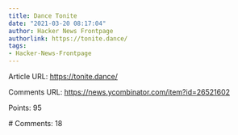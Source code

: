 ```yaml
---
title: Dance Tonite
date: "2021-03-20 08:17:04"
author: Hacker News Frontpage
authorlink: https://tonite.dance/
tags:
- Hacker-News-Frontpage
---
```


<p>Article URL: <a href="https://tonite.dance/">https://tonite.dance/</a></p>
<p>Comments URL: <a href="https://news.ycombinator.com/item?id=26521602">https://news.ycombinator.com/item?id=26521602</a></p>
<p>Points: 95</p>
<p># Comments: 18</p>
